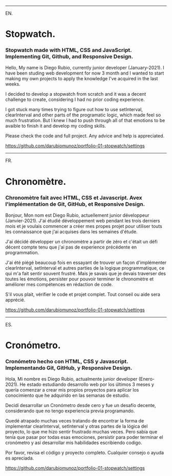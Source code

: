 -------------------------------------------------------------------
EN.

# Stopwatch.
### Stopwatch made with HTML, CSS and JavaScript. Implementing Git, Github, and Responsive Design.

Hello, 
My name is Diego Rubio, currently junior developer (January-2021). I have been studing web development for now 3 month and I wanted to start making my own projects to apply the knowledge I've acquired in the last weeks.

I decided to develop a stopwatch from scratch and it was a decent challenge to create, considering I had no prior coding experience. 

I got stuck many times trying to figure out how to use setInterval, clearInterval and other parts of the programatic logic, which made feel so much frustration. But I knew I had to push through all of that emotions to be avaible to finish it and develop my coding skills.

Please check the code and full project. Any advice and help is appreciated.

https://github.com/darubiomunoz/portfolio-01-stopwatch/settings

-------------------------------------------------------------------
FR.

# Chronomètre.
### Chronomètre fait avec HTML, CSS et Javascript. Avex l'implémentation de Git, GitHub, et Responsive Design.

Bonjour,
Mon nom est Diego Rubio, actuellement junior développeur (Janvier-2021). 
J'ai étudié développement web pendant les trois derniers mois et je voulais commencer a créer mes propes projet pour utiliser touts les connaissance que j'ai acquises dans les semaines d'étude.

J'ai décidé développer un chronomètre a partir de zéro et c'était un défi décent compte tenu que j'ai pas de experience précédente en programmation.

J'ai été piégé beaucoup fois en essayant de trouver un façon d'implémenter clearInterval, setInterval et autres parties de la logique programmatique, ce qui m'a fait sentir souvent frustré. Mais je savais que je devais traverser des toutes les émotions, persister pour pouvoir terminer le chronomètre et améliorer mes compétences en rédaction de code.

S'il vous plait, vérifier le code et projet complet. Tout conseil ou aide sera apprécié.

https://github.com/darubiomunoz/portfolio-01-stopwatch/settings

-------------------------------------------------------------------
ES.

# Cronómetro.
### Cronómetro hecho con HTML, CSS y Javascript. Implementando Git, GitHub, y Responsive Design.

Hola, 
Mi nombre es Diego Rubio, actualmente junior developer (Enero-2021).
He estado estudiando desarrollo web por los últimos 3 meses y quería comenzar a crear mis propios proyectos para aplicar los conocimiento que he adquirido en las semanas de estudio.

Decidí desarrollar un Cronómetro desde cero y fue un desafío decente, considerando que no tengo experiencia previa programando.

Quedé atrapado muchas veces tratando de encontrar la forma de implementar clearInterval, setInterval y otras partes de la lógica del proyecto, lo que me hizo sentir frustrado muchas veces. Pero sabía que tenía que pasar por todas esas emociones, persistir para poder terminar el cronómetro y así desarrollar mis habilidades escribiendo codigo.

Por favor, revisa el código y proyecto completo. Cualquier consejo o ayuda es apreciada.

https://github.com/darubiomunoz/portfolio-01-stopwatch/settings
